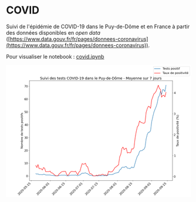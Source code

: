 # COVID
Suivi de l'épidémie de COVID-19 dans le Puy-de-Dôme et en France à partir des données disponibles en *open data* ([https://www.data.gouv.fr/fr/pages/donnees-coronavirus](https://www.data.gouv.fr/fr/pages/donnees-coronavirus)).  

Pour visualiser le notebook : [covid.ipynb](https://nbviewer.jupyter.org/github/thmegy/COVID/blob/main/covid.ipynb)

![](test_covid_63.png?raw=true)
